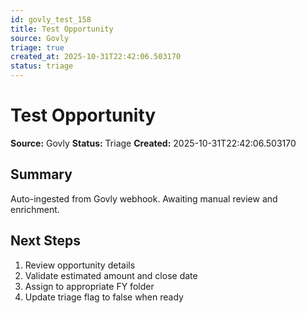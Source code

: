 ```yaml
---
id: govly_test_158
title: Test Opportunity
source: Govly
triage: true
created_at: 2025-10-31T22:42:06.503170
status: triage
---
```


# Test Opportunity

**Source:** Govly
**Status:** Triage
**Created:** 2025-10-31T22:42:06.503170

## Summary

Auto-ingested from Govly webhook. Awaiting manual review and enrichment.

## Next Steps

1. Review opportunity details
2. Validate estimated amount and close date
3. Assign to appropriate FY folder
4. Update triage flag to false when ready
